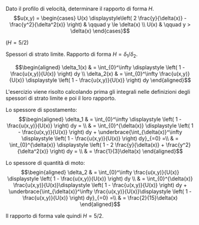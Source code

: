 Dato il profilo di velocità, determinare il rapporto di forma $H$.
$$u(x,y) = 
  \begin{cases}
    U(x) \displaystyle\left( 2 \frac{y}{\delta(x)} - \frac{y^2}{\delta^2(x)} \right) &  \qquad y \le \delta(x) \\
    U(x) &  \qquad y > \delta(x)
  \end{cases}$$

($H = 5/2$)

Spessori di strato limite. Rapporto di forma $H = \delta_1 / \delta_2$.

$$\begin{aligned}
   \delta_1(x) & = \int_{0}^\infty \displaystyle \left( 1 - \frac{u(x,y)}{U(x)} \right) dy \\
   \delta_2(x) & = \int_{0}^\infty \frac{u(x,y)}{U(x)} \displaystyle \left( 1 - \frac{u(x,y)}{U(x)} \right) dy
\end{aligned}$$

L'esercizio viene risolto calcolando prima gli integrali nelle
definizioni degli spessori di strato limite e poi il loro rapporto.

Lo spessore di spostamento: $$\begin{aligned}
  \delta_1 & = \int_{0}^\infty \displaystyle \left( 1 - \frac{u(x,y)}{U(x)} \right) dy  = \\
           & = \int_{0}^{\delta(x)} \displaystyle \left( 1 - \frac{u(x,y)}{U(x)} \right) dy +
           \underbrace{\int_{\delta(x)}^\infty \displaystyle \left( 1 - \frac{u(x,y)}{U(x)} \right) dy}_{=0}  =\\
           & = \int_{0}^{\delta(x)} \displaystyle \left( 1 - 2 \frac{y}{\delta(x)} + \frac{y^2}{\delta^2(x)} \right) dy = \\
           & = \frac{1}{3}\delta(x)
\end{aligned}$$

Lo spessore di quantità di moto: $$\begin{aligned}
  \delta_2 & = \int_{0}^\infty \frac{u(x,y)}{U(x)} \displaystyle \left( 1 - \frac{u(x,y)}{U(x)} \right) dy \\
           & = \int_{0}^{\delta(x)} \frac{u(x,y)}{U(x)}\displaystyle \left( 1 - \frac{u(x,y)}{U(x)} \right) dy +
           \underbrace{\int_{\delta(x)}^\infty \frac{u(x,y)}{U(x)}\displaystyle \left( 1 - \frac{u(x,y)}{U(x)} \right) dy}_{=0}  =\\
           & = \frac{2}{15}\delta(x)
\end{aligned}$$

Il rapporto di forma vale quindi $H = 5/2$.
